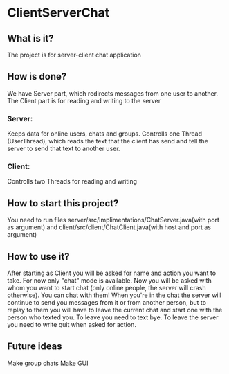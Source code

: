 # ClientServerChat

## What is it?

The project is for server-client chat application

## How is done?

We have Server part, which redirects messages from one user to another. The Client part is for reading and writing to the server

### Server: 
Keeps data for online users, chats and groups. Controlls one Thread (UserThread), which reads the text that the client has send and tell the server to send that text to another user.

### Client: 
Controlls two Threads for reading and writing

## How to start this project?

You need to run files server/src/Implimentations/ChatServer.java(with port as argument) and client/src/client/ChatClient.java(with host and port as argument)

## How to use it?

After starting as Client you will be asked for name and action you want to take. For now only "chat" mode is available. Now you will be asked with whom you want to start chat (only online people, the server will crash otherwise). You can chat with them! When you're in the chat the server will continue to send you messages from it or from another person, but to replay to them you will have to leave the current chat and start one with the person who texted you. To leave you need to text bye. To leave the server you need to write quit when asked for action.

## Future ideas

Make group chats 
Make GUI
